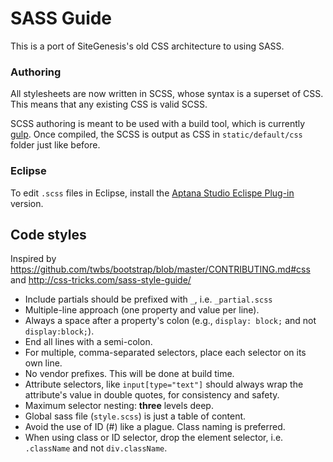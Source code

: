 # SASS Guide
This is a port of SiteGenesis's old CSS architecture to using SASS.

### Authoring
All stylesheets are now written in SCSS, whose syntax is a superset of CSS. This means that any existing CSS is valid SCSS.

SCSS authoring is meant to be used with a build tool, which is currently [gulp](http://gulpjs.com). 
Once compiled, the SCSS is output as CSS in `static/default/css` folder just like before.

### Eclipse
To edit `.scss` files in Eclipse, install the [Aptana Studio Eclispe Plug-in](http://www.aptana.com/products/studio3/download) version.

## Code styles
Inspired by <https://github.com/twbs/bootstrap/blob/master/CONTRIBUTING.md#css> and <http://css-tricks.com/sass-style-guide/>

- Include partials should be prefixed with `_`, i.e. `_partial.scss`
- Multiple-line approach (one property and value per line).
- Always a space after a property's colon (e.g., `display: block;` and not `display:block;`).
- End all lines with a semi-colon.
- For multiple, comma-separated selectors, place each selector on its own line.
- No vendor prefixes. This will be done at build time.
- Attribute selectors, like `input[type="text"]` should always wrap the attribute's value in double quotes, for consistency and safety.
- Maximum selector nesting: **three** levels deep.
- Global sass file (`style.scss`) is just a table of content.
- Avoid the use of ID (#) like a plague. Class naming is preferred.
- When using class or ID selector, drop the element selector, i.e. `.className` and not `div.className`.